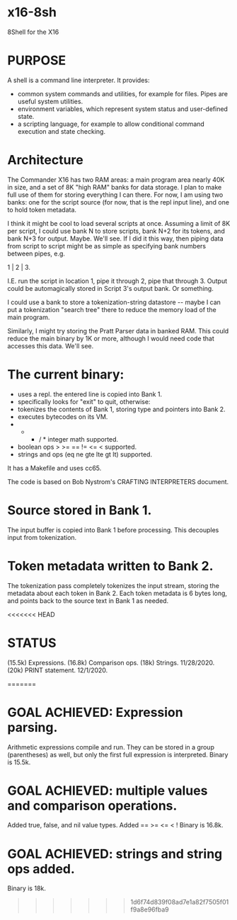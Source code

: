 # x16-8sh
8Shell for the X16

# PURPOSE
A shell is a command line interpreter. It provides:
* common system commands and utilities, for example for files.  Pipes are useful system utilities.
* environment variables, which represent system status and user-defined state.
* a scripting language, for example to allow conditional command execution and state checking.

# Architecture
The Commander X16 has two RAM areas: a main program area nearly 40K in size, and a set of 8K "high RAM" 
banks for data storage.  I plan to make full use of them for storing everything I can there.  For now, 
I am using two banks: one for the script source (for now, that is the repl input line), and one to hold 
token metadata.

I think it might be cool to load several scripts at once.  Assuming a limit of 8K per script,
I could use bank N to store scripts, bank N+2 for its tokens, and bank N+3 for output.  Maybe.
We'll see.  If I did it this way, then piping data from script to script might be as simple 
as specifying bank numbers between pipes, e.g.

1 | 2 | 3.

I.E. run the script in location 1, pipe it through 2, pipe that through 3.  Output could be
automagically stored in Script 3's output bank.  Or something.

I could use a bank to store a tokenization-string datastore -- maybe I can put a tokenization 
"search tree" there to reduce the memory load of the main program.

Similarly, I might try storing the Pratt Parser data in banked RAM.  This could reduce the
main binary by 1K or more, although I would need code that accesses this data.  We'll see.

# The current binary:
* uses a repl.  the entered line is copied into Bank 1.
* specifically looks for "exit" to quit, otherwise:
* tokenizes the contents of Bank 1, storing type and pointers into Bank 2.
* executes bytecodes on its VM.
* + - / * integer math supported.
* boolean ops > >= == != <= < supported.
* strings and ops (eq ne gte lte gt lt) supported.

It has a Makefile and uses cc65.

The code is based on Bob Nystrom's CRAFTING INTERPRETERS document.

# Source stored in Bank 1.
The input buffer is copied into Bank 1 before processing.
This decouples input from tokenization.

# Token metadata written to Bank 2.
The tokenization pass completely tokenizes the input stream,
storing the metadata about each token in Bank 2.  Each token
metadata is 6 bytes long, and points back to the source text
in Bank 1 as needed.

<<<<<<< HEAD
# STATUS
(15.5k) Expressions.
(16.8k) Comparison ops. 
(18k) Strings. 11/28/2020.
(20k) PRINT statement. 12/1/2020.

=======
# GOAL ACHIEVED: Expression parsing.
Arithmetic expressions compile and run.  They can be stored
in a group (parentheses) as well, but only the first full 
expression is interpreted.
Binary is 15.5k.

# GOAL ACHIEVED: multiple values and comparison operations.
Added true, false, and nil value types.
Added == >= <= < !
Binary is 16.8k.

# GOAL ACHIEVED: strings and string ops added.
Binary is 18k.
>>>>>>> 1d6f74d839f08ad7e1a82f7505f01f9a8e96fba9
